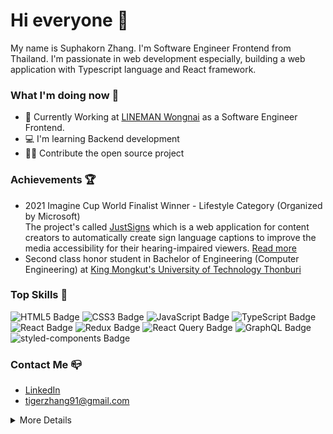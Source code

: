 # Hi everyone 👋
My name is Suphakorn Zhang. I'm Software Engineer Frontend from Thailand. I'm passionate in web development especially, building a web application with Typescript language and React framework.

### What I'm doing now 📌

- 💼 Currently Working at [LINEMAN Wongnai](https://lmwn.com/) as a Software Engineer Frontend.
- 💻 I'm learning Backend development
- 🧑‍💻 Contribute the open source project

### Achievements 🏆
- 2021 Imagine Cup World Finalist Winner - Lifestyle Category (Organized by Microsoft) <br/>
  The project's called [JustSigns](https://www.justsigns.co/) which is a web application for content creators to automatically create sign language captions to improve the media accessibility for their hearing-impaired viewers. [Read more](https://imaginecup.microsoft.com/en-us/Team/a34c7ed1-2c4a-4519-be94-4bac00e0d11b)
- Second class honor student in Bachelor of Engineering (Computer Engineering) at [King Mongkut's University of Technology Thonburi](https://www.kmutt.ac.th/en/)

### Top Skills 💪
![HTML5 Badge](https://img.shields.io/badge/HTML5-E34F26?logo=html5&logoColor=fff&style=flat)
![CSS3 Badge](https://img.shields.io/badge/CSS3-1572B6?logo=css3&logoColor=fff&style=flat)
![JavaScript Badge](https://img.shields.io/badge/JavaScript-F7DF1E?logo=javascript&logoColor=000&style=flat)
![TypeScript Badge](https://img.shields.io/badge/TypeScript-3178C6?logo=typescript&logoColor=fff&style=flat)
![React Badge](https://img.shields.io/badge/React-61DAFB?logo=react&logoColor=000&style=flat)
![Redux Badge](https://img.shields.io/badge/Redux-764ABC?logo=redux&logoColor=fff&style=flat)
![React Query Badge](https://img.shields.io/badge/React%20Query-FF4154?logo=reactquery&logoColor=fff&style=flat)
![GraphQL Badge](https://img.shields.io/badge/GraphQL-E10098?logo=graphql&logoColor=fff&style=flat)
![styled-components Badge](https://img.shields.io/badge/styled--components-DB7093?logo=styledcomponents&logoColor=fff&style=flat)

### Contact Me 📪
- [LinkedIn](https://www.linkedin.com/in/suphakorn-zhang-4b1761195/)
- tigerzhang91@gmail.com

<details>
<summary>
More Details
</summary>

### More Tech That I've Experience
![npm Badge](https://img.shields.io/badge/npm-CB3837?logo=npm&logoColor=fff&style=flat)
![Next.js Badge](https://img.shields.io/badge/Next.js-000?logo=nextdotjs&logoColor=fff&style=flat)
![Jest Badge](https://img.shields.io/badge/Jest-C21325?logo=jest&logoColor=fff&style=flat)
![Node.js Badge](https://img.shields.io/badge/Node.js-393?logo=nodedotjs&logoColor=fff&style=flat)
![Go Badge](https://img.shields.io/badge/Go-00ADD8?logo=go&logoColor=fff&style=flat)
![Git Badge](https://img.shields.io/badge/Git-F05032?logo=git&logoColor=fff&style=flat)
![GitLab Badge](https://img.shields.io/badge/GitLab-FC6D26?logo=gitlab&logoColor=fff&style=flat)
![Jira Software Badge](https://img.shields.io/badge/Jira%20Software-0052CC?logo=jirasoftware&logoColor=fff&style=flat)
![Microsoft Azure Badge](https://img.shields.io/badge/Microsoft%20Azure-0078D4?logo=microsoftazure&logoColor=fff&style=flat)

</details>
